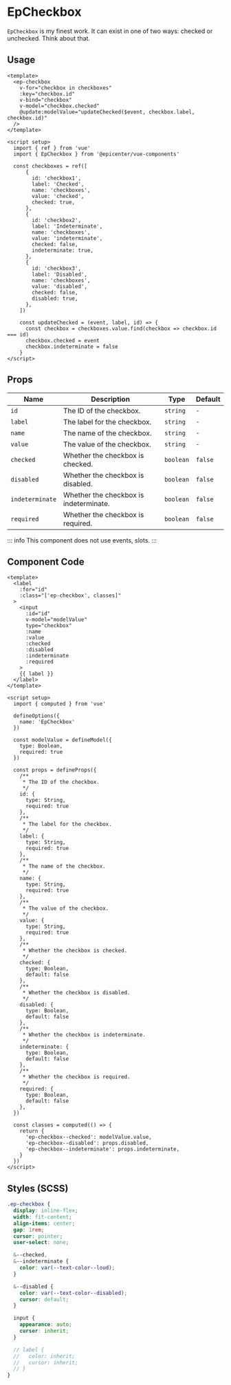 # EpCheckbox



`EpCheckbox` is my finest work. It can exist in one of two ways: checked or unchecked. Think about that.

## Usage
```vue
<template>
  <ep-checkbox
    v-for="checkbox in checkboxes"
    :key="checkbox.id"
    v-bind="checkbox"
    v-model="checkbox.checked"
    @update:modelValue="updateChecked($event, checkbox.label, checkbox.id)"
  />
</template>

<script setup>
  import { ref } from 'vue'
  import { EpCheckbox } from '@epicenter/vue-components'

  const checkboxes = ref([
      {
        id: 'checkbox1',
        label: 'Checked',
        name: 'checkboxes',
        value: 'checked',
        checked: true,
      },
      {
        id: 'checkbox2',
        label: 'Indeterminate',
        name: 'checkboxes',
        value: 'indeterminate',
        checked: false,
        indeterminate: true,
      },
      {
        id: 'checkbox3',
        label: 'Disabled',
        name: 'checkboxes',
        value: 'disabled',
        checked: false,
        disabled: true,
      },
    ])

    const updateChecked = (event, label, id) => {
      const checkbox = checkboxes.value.find(checkbox => checkbox.id === id)
      checkbox.checked = event
      checkbox.indeterminate = false
    }
</script>
```
    

## Props
| Name | Description | Type | Default |
|------|-------------|------|---------|
| `id` | The ID of the checkbox. | `string` | `-` |
| `label` | The label for the checkbox. | `string` | `-` |
| `name` | The name of the checkbox. | `string` | `-` |
| `value` | The value of the checkbox. | `string` | `-` |
| `checked` | Whether the checkbox is checked. | `boolean` | `false` |
| `disabled` | Whether the checkbox is disabled. | `boolean` | `false` |
| `indeterminate` | Whether the checkbox is indeterminate. | `boolean` | `false` |
| `required` | Whether the checkbox is required. | `boolean` | `false` |


::: info
This component does not use events, slots.
:::

## Component Code

```vue
<template>
  <label
    :for="id"
    :class="['ep-checkbox', classes]"
  >
    <input
      :id="id"
      v-model="modelValue"
      type="checkbox"
      :name
      :value
      :checked
      :disabled
      :indeterminate
      :required
    >
    {{ label }}
  </label>
</template>

<script setup>
  import { computed } from 'vue'

  defineOptions({
    name: 'EpCheckbox'
  })

  const modelValue = defineModel({
    type: Boolean,
    required: true
  })

  const props = defineProps({
    /**
     * The ID of the checkbox.
     */
    id: {
      type: String,
      required: true
    },
    /**
     * The label for the checkbox.
     */
    label: {
      type: String,
      required: true
    },
    /**
     * The name of the checkbox.
     */
    name: {
      type: String,
      required: true
    },
    /**
     * The value of the checkbox.
     */
    value: {
      type: String,
      required: true
    },
    /**
     * Whether the checkbox is checked.
     */
    checked: {
      type: Boolean,
      default: false
    },
    /**
     * Whether the checkbox is disabled.
     */
    disabled: {
      type: Boolean,
      default: false
    },
    /**
     * Whether the checkbox is indeterminate.
     */
    indeterminate: {
      type: Boolean,
      default: false
    },
    /**
     * Whether the checkbox is required.
     */
    required: {
      type: Boolean,
      default: false
    },
  })

  const classes = computed(() => {
    return {
      'ep-checkbox--checked': modelValue.value,
      'ep-checkbox--disabled': props.disabled,
      'ep-checkbox--indeterminate': props.indeterminate,
    }
  })
</script>

```

## Styles (SCSS)

```scss
.ep-checkbox {
  display: inline-flex;
  width: fit-content;
  align-items: center;
  gap: 1rem;
  cursor: pointer;
  user-select: none;

  &--checked,
  &--indeterminate {
    color: var(--text-color--loud);
  }

  &--disabled {
    color: var(--text-color--disabled);
    cursor: default;
  }

  input {
    appearance: auto;
    cursor: inherit;
  }

  // label {
  //   color: inherit;
  //   cursor: inherit;
  // }
}
```